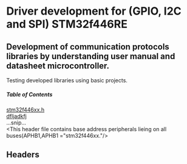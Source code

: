 # Driver development for (GPIO, I2C and SPI) STM32f446RE
## Development of communication protocols libraries by understanding user manual and datasheet microcontroller.
Testing developed libraries using basic projects.
##### Table of Contents  
[stm32f446xx.h](#headers)  
[dfljadkfj](#emphasis)  
...snip...    
<This header file contains base address peripherals lieing on all buses(APHB1,APHB1 ="stm32f446xx."/>
## Headers

